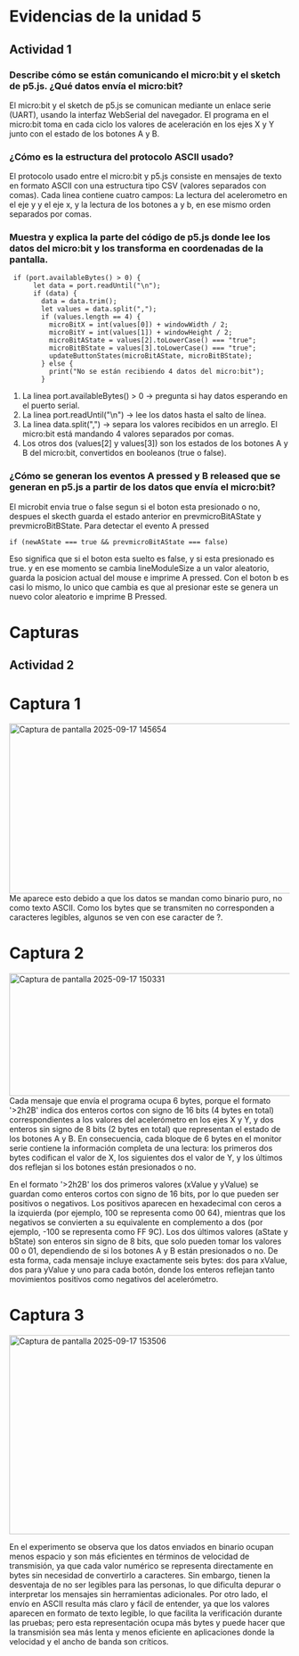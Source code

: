 
# Evidencias de la unidad 5

## Actividad 1
### Describe cómo se están comunicando el micro:bit y el sketch de p5.js. ¿Qué datos envía el micro:bit?
El micro:bit y el sketch de p5.js se comunican mediante un enlace serie (UART), usando la interfaz WebSerial del navegador. El programa en el micro:bit toma en cada ciclo los valores de aceleración en los ejes X y Y junto con el estado de los botones A y B.

### ¿Cómo es la estructura del protocolo ASCII usado?
El protocolo usado entre el micro:bit y p5.js consiste en mensajes de texto en formato ASCII con una estructura tipo CSV (valores separados con comas). Cada linea contiene cuatro campos: La lectura del acelerometro en el eje y y el eje x, y la lectura de los botones a y b, en ese mismo orden separados por comas. 

### Muestra y explica la parte del código de p5.js donde lee los datos del micro:bit y los transforma en coordenadas de la pantalla.

```
 if (port.availableBytes() > 0) {
      let data = port.readUntil("\n");
      if (data) {
        data = data.trim();
        let values = data.split(",");
        if (values.length == 4) {
          microBitX = int(values[0]) + windowWidth / 2;
          microBitY = int(values[1]) + windowHeight / 2;
          microBitAState = values[2].toLowerCase() === "true";
          microBitBState = values[3].toLowerCase() === "true";
          updateButtonStates(microBitAState, microBitBState);
        } else {
          print("No se están recibiendo 4 datos del micro:bit");
        }
```

1. La linea port.availableBytes() > 0 → pregunta si hay datos esperando en el puerto serial.
2. La linea port.readUntil("\n") → lee los datos hasta el salto de línea.
3. La linea data.split(",") → separa los valores recibidos en un arreglo. El micro:bit está mandando 4 valores separados por comas.
4. Los otros dos (values[2] y values[3]) son los estados de los botones A y B del micro:bit, convertidos en booleanos (true o false).

### ¿Cómo se generan los eventos A pressed y B released que se generan en p5.js a partir de los datos que envía el micro:bit?

El microbit envia true o false segun si el boton esta presionado o no, despues el skecth guarda el estado anterior en prevmicroBitAState y prevmicroBitBState.
Para detectar el evento A pressed 
```
if (newAState === true && prevmicroBitAState === false)
```
Eso significa que si el boton esta suelto es false, y si esta presionado es true. y en ese momento se cambia lineModuleSize a un valor aleatorio, guarda la posicion actual del mouse e imprime A pressed. 
Con el boton b es casi lo mismo, lo unico que cambia es que al presionar este se genera un nuevo color aleatorio e imprime B Pressed.

# Capturas

## Actividad 2
# Captura 1
<img width="1287" height="305" alt="Captura de pantalla 2025-09-17 145654" src="https://github.com/user-attachments/assets/fae0e7b9-4be4-4784-acb3-ad82d9876b00" />
Me aparece esto debido a que los datos se mandan como binario puro, no como texto ASCII. Como los bytes que se transmiten no corresponden a caracteres legibles, algunos se ven con ese caracter de ?.

# Captura 2 
<img width="1330" height="220" alt="Captura de pantalla 2025-09-17 150331" src="https://github.com/user-attachments/assets/6812d267-0d34-4630-88bb-974b6937633a" />
Cada mensaje que envía el programa ocupa 6 bytes, porque el formato '>2h2B' indica dos enteros cortos con signo de 16 bits (4 bytes en total) correspondientes a los valores del acelerómetro en los ejes X y Y, y dos enteros sin signo de 8 bits (2 bytes en total) que representan el estado de los botones A y B. En consecuencia, cada bloque de 6 bytes en el monitor serie contiene la información completa de una lectura: los primeros dos bytes codifican el valor de X, los siguientes dos el valor de Y, y los últimos dos reflejan si los botones están presionados o no.

En el formato '>2h2B' los dos primeros valores (xValue y yValue) se guardan como enteros cortos con signo de 16 bits, por lo que pueden ser positivos o negativos. Los positivos aparecen en hexadecimal con ceros a la izquierda (por ejemplo, 100 se representa como 00 64), mientras que los negativos se convierten a su equivalente en complemento a dos (por ejemplo, -100 se representa como FF 9C). Los dos últimos valores (aState y bState) son enteros sin signo de 8 bits, que solo pueden tomar los valores 00 o 01, dependiendo de si los botones A y B están presionados o no. De esta forma, cada mensaje incluye exactamente seis bytes: dos para xValue, dos para yValue y uno para cada botón, donde los enteros reflejan tanto movimientos positivos como negativos del acelerómetro.

# Captura 3 

<img width="1464" height="357" alt="Captura de pantalla 2025-09-17 153506" src="https://github.com/user-attachments/assets/d32b3c46-7b40-42ed-b2b3-f59171e81734" />

En el experimento se observa que los datos enviados en binario ocupan menos espacio y son más eficientes en términos de velocidad de transmisión, ya que cada valor numérico se representa directamente en bytes sin necesidad de convertirlo a caracteres. Sin embargo, tienen la desventaja de no ser legibles para las personas, lo que dificulta depurar o interpretar los mensajes sin herramientas adicionales. Por otro lado, el envío en ASCII resulta más claro y fácil de entender, ya que los valores aparecen en formato de texto legible, lo que facilita la verificación durante las pruebas; pero esta representación ocupa más bytes y puede hacer que la transmisión sea más lenta y menos eficiente en aplicaciones donde la velocidad y el ancho de banda son críticos.














